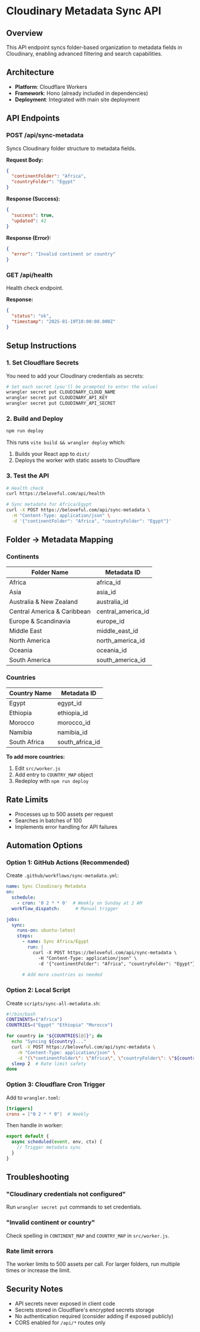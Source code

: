 # Cloudinary Metadata Sync API

## Overview
This API endpoint syncs folder-based organization to metadata fields in Cloudinary, enabling advanced filtering and search capabilities.

## Architecture
- **Platform**: Cloudflare Workers
- **Framework**: Hono (already included in dependencies)
- **Deployment**: Integrated with main site deployment

## API Endpoints

### POST /api/sync-metadata
Syncs Cloudinary folder structure to metadata fields.

**Request Body:**
```json
{
  "continentFolder": "Africa",
  "countryFolder": "Egypt"
}
```

**Response (Success):**
```json
{
  "success": true,
  "updated": 42
}
```

**Response (Error):**
```json
{
  "error": "Invalid continent or country"
}
```

### GET /api/health
Health check endpoint.

**Response:**
```json
{
  "status": "ok",
  "timestamp": "2025-01-19T10:00:00.000Z"
}
```

## Setup Instructions

### 1. Set Cloudflare Secrets
You need to add your Cloudinary credentials as secrets:

```bash
# Set each secret (you'll be prompted to enter the value)
wrangler secret put CLOUDINARY_CLOUD_NAME
wrangler secret put CLOUDINARY_API_KEY
wrangler secret put CLOUDINARY_API_SECRET
```

### 2. Build and Deploy
```bash
npm run deploy
```

This runs `vite build && wrangler deploy` which:
1. Builds your React app to `dist/`
2. Deploys the worker with static assets to Cloudflare

### 3. Test the API
```bash
# Health check
curl https://beloveful.com/api/health

# Sync metadata for Africa/Egypt
curl -X POST https://beloveful.com/api/sync-metadata \
  -H "Content-Type: application/json" \
  -d '{"continentFolder": "Africa", "countryFolder": "Egypt"}'
```

## Folder → Metadata Mapping

### Continents
| Folder Name | Metadata ID |
|------------|-------------|
| Africa | africa_id |
| Asia | asia_id |
| Australia & New Zealand | australia_id |
| Central America & Caribbean | central_america_id |
| Europe & Scandinavia | europe_id |
| Middle East | middle_east_id |
| North America | north_america_id |
| Oceania | oceania_id |
| South America | south_america_id |

### Countries
| Country Name | Metadata ID |
|-------------|-------------|
| Egypt | egypt_id |
| Ethiopia | ethiopia_id |
| Morocco | morocco_id |
| Namibia | namibia_id |
| South Africa | south_africa_id |

**To add more countries:**
1. Edit `src/worker.js`
2. Add entry to `COUNTRY_MAP` object
3. Redeploy with `npm run deploy`

## Rate Limits
- Processes up to 500 assets per request
- Searches in batches of 100
- Implements error handling for API failures

## Automation Options

### Option 1: GitHub Actions (Recommended)
Create `.github/workflows/sync-metadata.yml`:

```yaml
name: Sync Cloudinary Metadata
on:
  schedule:
    - cron: '0 2 * * 0'  # Weekly on Sunday at 2 AM
  workflow_dispatch:      # Manual trigger

jobs:
  sync:
    runs-on: ubuntu-latest
    steps:
      - name: Sync Africa/Egypt
        run: |
          curl -X POST https://beloveful.com/api/sync-metadata \
            -H "Content-Type: application/json" \
            -d '{"continentFolder": "Africa", "countryFolder": "Egypt"}'
      
      # Add more countries as needed
```

### Option 2: Local Script
Create `scripts/sync-all-metadata.sh`:

```bash
#!/bin/bash
CONTINENTS=("Africa")
COUNTRIES=("Egypt" "Ethiopia" "Morocco")

for country in "${COUNTRIES[@]}"; do
  echo "Syncing ${country}..."
  curl -X POST https://beloveful.com/api/sync-metadata \
    -H "Content-Type: application/json" \
    -d "{\"continentFolder\": \"Africa\", \"countryFolder\": \"${country}\"}"
  sleep 2  # Rate limit safety
done
```

### Option 3: Cloudflare Cron Trigger
Add to `wrangler.toml`:

```toml
[triggers]
crons = ["0 2 * * 0"]  # Weekly
```

Then handle in worker:
```js
export default {
  async scheduled(event, env, ctx) {
    // Trigger metadata sync
  }
}
```

## Troubleshooting

### "Cloudinary credentials not configured"
Run `wrangler secret put` commands to set credentials.

### "Invalid continent or country"
Check spelling in `CONTINENT_MAP` and `COUNTRY_MAP` in `src/worker.js`.

### Rate limit errors
The worker limits to 500 assets per call. For larger folders, run multiple times or increase the limit.

## Security Notes
- API secrets never exposed in client code
- Secrets stored in Cloudflare's encrypted secrets storage
- No authentication required (consider adding if exposed publicly)
- CORS enabled for `/api/*` routes only
